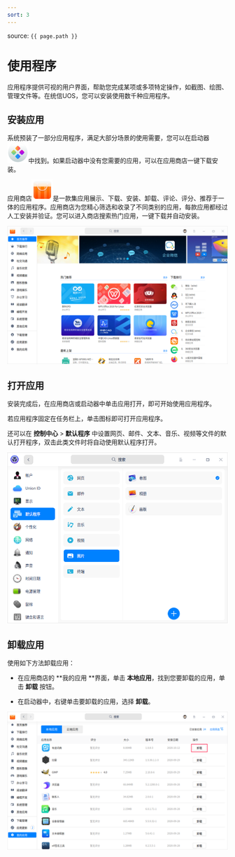 ```yaml
---
sort: 3
---
```


source: `{{ page.path }}`


# 使用程序

应用程序提供可视的用户界面，帮助您完成某项或多项特定操作，如截图、绘图、管理文件等。在统信UOS，您可以安装使用数千种应用程序。

## 安装应用

系统预装了一部分应用程序，满足大部分场景的使用需要，您可以在启动器![deepin-launcher](fig/deepin-launcher.svg)中找到。如果启动器中没有您需要的应用，可以在应用商店一键下载安装。

应用商店![deepin-appstore](fig/deepin-appstore.svg)是一款集应用展示、下载、安装、卸载、评论、评分、推荐于一体的应用程序。应用商店为您精心筛选和收录了不同类别的应用，每款应用都经过人工安装并验证。您可以进入商店搜索热门应用，一键下载并自动安装。

![1|maininterface](fig/maininterface.png)

## 打开应用

安装完成后，在应用商店或启动器中单击应用打开，即可开始使用应用程序。

若应用程序固定在任务栏上，单击图标即可打开应用程序。

还可以在 **控制中心** > **默认程序** 中设置网页、邮件、文本、音乐、视频等文件的默认打开程序，双击此类文件时将自动使用默认程序打开。

![0|default](fig/cc-navigation.png)

## 卸载应用

使用如下方法卸载应用：

- 在应用商店的 **我的应用 **界面，单击 **本地应用**，找到您要卸载的应用，单击 **卸载** 按钮。

- 在启动器中，右键单击要卸载的应用，选择 **卸载**。

![1|Uninstall](fig/uninstall.png)

